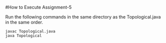 #How to Execute Assignment-5


Run the following commands in the same directory as the Topological.java in the same order.
```console
javac Topological.java
java Topological
```
